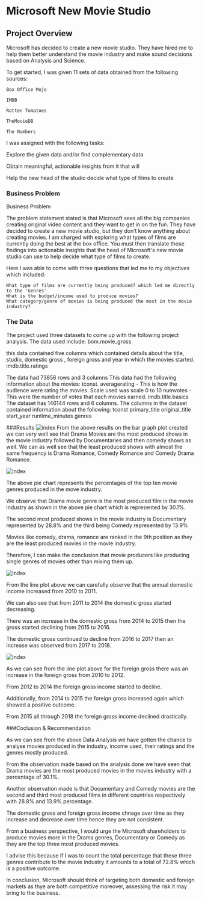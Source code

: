 # Microsoft New Movie Studio

## Project Overview

Microsoft has decided to create a new movie studio. They have hired me to help them better understand the movie industry and make sound decisions based on Analysis and Science.

To get started, I was given 11 sets of data obtained from the following sources:

    Box Office Mojo

    IMDB

    Rotten Tomatoes

    TheMovieDB

    The Numbers

I was assigned with the following tasks:

Explore the given data and/or find complementary data

Obtain meaningful, actionable insights from it that will

Help the new head of the studio decide what type of films to create

### Business Problem



Business Problem

The problem statement stated is that Microsoft sees all the big companies creating original video content and they want to get in on the fun. They have decided to create a new movie studio, but they don’t know anything about creating movies. I am charged with exploring what types of films are currently doing the best at the box office. You must then translate those findings into actionable insights that the head of Microsoft's new movie studio can use to help decide what type of films to create.

Here I was able to come with three questions that led me to my objectives which included:

    What type of films are currently being produced? which led me directly to the 'Genres'
    What is the budget/income used to produce movies?
    What category/genre of movies is being produced the most in the movie industry?
### The Data

The project used three datasets to come up with the following project analysis. The data used include:
bom.movie_gross

this data contained five columns which contained details about the title, studio, domestic gross , foreign gross and year in which the movies started.
imdb.title.ratings

The data had 73856 rows and 3 columns This data had the following information about the movies: tconst.
averagerating - This is how the audience were rating the movies. Scale used was scale 0 to 10
numvotes - This were the number of votes that each movies earned.
imdb.title.basics
The dataset has 146144 rows and 6 columns. The columns in the dataset contained information about the following: tconst
primary_title
original_title
start_year
runtime_minutes
genres

###Results
![index](https://github.com/stephaniemwai/dsc-phase-1-project/assets/143871178/cf880227-1592-43fc-8106-6066db0f49aa)
From the above results on the bar graph plot created we can very well see that Drama Movies are the most produced shows in the movie industry followed by Documentaries and then comedy shows as well. We can as well see that the least produced shows with almost the same frequency is Drama Romance, Comedy Romance and Comedy Drama Romance.

![index](https://github.com/stephaniemwai/dsc-phase-1-project/assets/143871178/0c428911-17db-4e50-b55f-f42e86b10f7d)


The above pie chart represents the percentages of the top ten movie genres produced in the move industry.

We observe that Drama movie genre is the most produced film in the movie industry as shown in the above pie chart which is represented by 30.1%.

The second most produced shows in the movie industry is Documentary represented by 28.8% and the third being Comedy represented by 13.9%

Movies like comedy, drama, romance are ranked in the 9th position as they are the least produced movies in the movie industry.

Therefore, I can make the conclusion that movie producers like producing single genres of movies other than mixing them up.

![index](https://github.com/stephaniemwai/dsc-phase-1-project/assets/143871178/eb1a4cf1-4659-46da-80b4-cd8e9e412c5e)


From the line plot above we can carefully observe that the annual domestic income increased from 2010 to 2011.

We can also see that from 2011 to 2014 the domestic gross started decreasing.

There was an increase in the domestic gross from 2014 to 2015 then the gross started declining from 2015 to 2016.

The domestic gross continued to decline from 2016 to 2017 then an increase was observed from 2017 to 2018.

![index](https://github.com/stephaniemwai/dsc-phase-1-project/assets/143871178/44b6e455-7847-4c5c-ac3e-8a0d3fe9c484)


As we can see from the line plot above for the foreign gross there was an increase in the foreign gross from 2010 to 2012.

From 2012 to 2014 the foreign gross income started to decline.

Additionally, from 2014 to 2015 the foreign gross increased again which showed a positive outcome.

From 2015 all through 2018 the foreign gross income declined drastically.

###Coclusion & Recommendation

As we can see from the above Data Analysis we have gotten the chance to analyse movies produced in the industry, income used, their ratings and the genres mostly produced.

From the observation made based on the analysis done we have seen that Drama movies are the most produced movies in the movies industry with a percentage of 30.1%.

Another observation made is that Documentary and Comedy movies are the second and third most produced films in different countries respectively with 28.8% and 13.9% percentage.

The domestic gross and foreign gross income chnage over time as they increase and decrease over time hence they are not consistent.

From a business perspective, I would urge the Microsoft shareholders to produce movies more in the Drama genres, Documentary or Comedy as they are the top three most produced movies.

I advise this because if I was to count the total percentage that these three genres contribute to the movie industry it amounts to a total of 72.8% which is a positive outcome.

In conclusion, Microsoft should think of targeting both domestic and foreign markets as thye are both competitive moreover, assessing the risk it may bring to the business.



